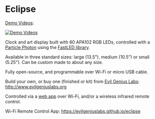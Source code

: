 # Eclipse

[Demo Videos](https://youtu.be/OM4Ad-Sr1Ro?list=PLUYGVM-2vDxLnqGd-mG_AMGEECwHlfd5e):

[![Demo Videos](http://img.youtube.com/vi/dCE2dl4IW_E/0.jpg)](https://youtu.be/OM4Ad-Sr1Ro?list=PLUYGVM-2vDxLnqGd-mG_AMGEECwHlfd5e)

Clock and art display built with 60 APA102 RGB LEDs, controlled with a [Particle Photon](https://store.particle.io/?product=particle-photon) using the [FastLED library](https://github.com/FastLED/FastLED).

Available in three standard sizes: large (13.5"), medium (10.5") or small (5.25").  Can be custom made to about any size.

Fully open-source, and programmable over Wi-Fi or micro USB cable.

Build your own, or buy one (finished or kit) from [Evil Genius Labs](http://www.evilgeniuslabs.org): http://www.evilgeniuslabs.org

Controlled via a [web app](http://evilgeniuslabs.org/eclipse) over Wi-Fi, and/or a wireless infrared remote control.

Wi-Fi Remote Control App: https://evilgeniuslabs.github.io/eclipse

